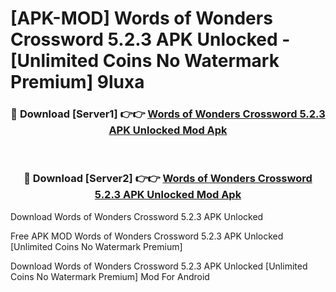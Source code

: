 # [APK-MOD] Words of Wonders  Crossword 5.2.3 APK Unlocked - [Unlimited Coins No Watermark Premium] 9luxa



<div align="center">
<h3>🔴 Download [Server1] 👉👉 <a href="https://momento.my/?title=Words_of_Wonders__Crossword_5.2.3_APK_Unlocked">Words of Wonders  Crossword 5.2.3 APK Unlocked Mod Apk</a></h3><br>

<h3>🔴 Download [Server2] 👉👉 <a href="https://momento.my/?title=Words_of_Wonders__Crossword_5.2.3_APK_Unlocked">Words of Wonders  Crossword 5.2.3 APK Unlocked Mod Apk</a></h3>
</div>



Download Words of Wonders  Crossword 5.2.3 APK Unlocked 

Free APK MOD Words of Wonders  Crossword 5.2.3 APK Unlocked [Unlimited Coins No Watermark Premium]

Download Words of Wonders  Crossword 5.2.3 APK Unlocked [Unlimited Coins No Watermark Premium] Mod For Android
